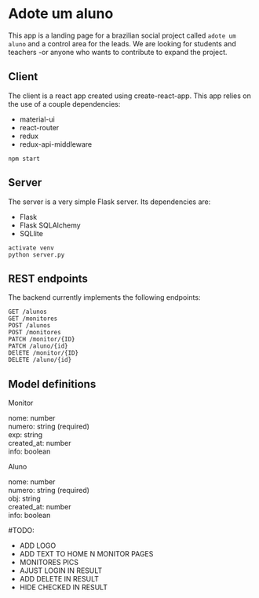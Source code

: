 # Adote um aluno

This app is a landing page for a brazilian social project called ```adote um aluno``` and a control area for the leads. We are looking for students and teachers -or anyone who wants to contribute to expand the project.
## Client

The client is a react app created using create-react-app. This app relies on the use of a couple dependencies:

- material-ui
- react-router
- redux
- redux-api-middleware

```npm start```

## Server

The server is a very simple Flask server. Its dependencies are:

- Flask
- Flask SQLAlchemy
- SQLlite

```
activate venv
python server.py
```

## REST endpoints

The backend currently implements the following endpoints:
```
GET /alunos
GET /monitores
POST /alunos
POST /monitores
PATCH /monitor/{ID}
PATCH /aluno/{id}
DElETE /monitor/{ID}
DELETE /aluno/{id}
```

## Model definitions
Monitor

nome: number  
numero: string (required)  
exp: string  
created_at: number  
info: boolean

Aluno

nome: number  
numero: string (required)  
obj: string  
created_at: number  
info: boolean


#TODO:
- ADD LOGO
- ADD TEXT TO HOME N MONITOR PAGES
- MONITORES PICS
- AJUST LOGIN IN RESULT
- ADD DELETE IN RESULT
- HIDE CHECKED IN RESULT
